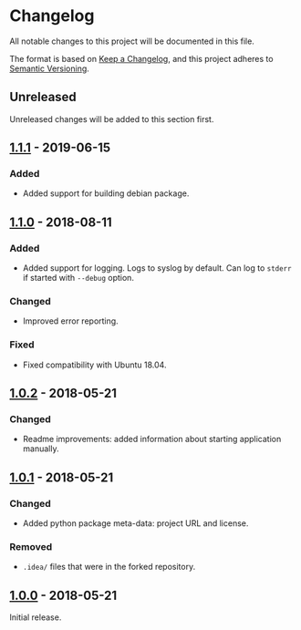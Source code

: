 # Changelog
All notable changes to this project will be documented in this file.

The format is based on [Keep a Changelog](https://keepachangelog.com/en/1.0.0/),
and this project adheres to [Semantic Versioning](https://semver.org/spec/v2.0.0.html).

## Unreleased
Unreleased changes will be added to this section first.

## [1.1.1] - 2019-06-15
### Added
- Added support for building debian package.

[1.1.1]: https://github.com/dm0/nvidia-power-manager/compare/v1.1.0...v1.1.1


## [1.1.0] - 2018-08-11
### Added
- Added support for logging. Logs to syslog by default. Can log to `stderr` if started with `--debug` option.

### Changed
- Improved error reporting.

### Fixed
- Fixed compatibility with Ubuntu 18.04. 

[1.1.0]: https://github.com/dm0/nvidia-power-manager/compare/v1.0.2...v1.1.0


## [1.0.2] - 2018-05-21
### Changed
- Readme improvements: added information about starting application manually.

[1.0.2]: https://github.com/dm0/nvidia-power-manager/compare/v1.0.1...v1.0.2


## [1.0.1] - 2018-05-21
### Changed
- Added python package meta-data: project URL and license.

### Removed
- `.idea/` files that were in the forked repository.

[1.0.1]: https://github.com/dm0/nvidia-power-manager/compare/v1.0.0...v1.0.1


## [1.0.0] - 2018-05-21
Initial release.

[1.0.0]: https://github.com/dm0/nvidia-power-manager/releases/tag/v1.0.0

